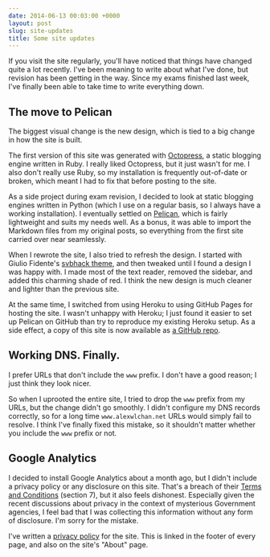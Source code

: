 ```yaml
---
date: 2014-06-13 00:03:00 +0000
layout: post
slug: site-updates
title: Some site updates
---
```


If you visit the site regularly, you'll have noticed that things have changed quite a lot recently.
I've been meaning to write about what I've done, but revision has been getting in the way.
Since my exams finished last week, I've finally been able to take time to write everything down.

<!-- summary -->

## The move to Pelican

The biggest visual change is the new design, which is tied to a big change in how the site is built.

The first version of this site was generated with [Octopress][oc], a static blogging engine written in Ruby.
I really liked Octopress, but it just wasn't for me.
I also don't really use Ruby, so my installation is frequently out-of-date or broken, which meant I had to fix that before posting to the site.

As a side project during exam revision, I decided to look at static blogging engines written in Python (which I use on a regular basis, so I always have a working installation).
I eventually settled on [Pelican][pel], which is fairly lightweight and suits my needs well.
As a bonus, it was able to import the Markdown files from my original posts, so everything from the first site carried over near seamlessly.

When I rewrote the site, I also tried to refresh the design.
I started with Giulio Fidente's [svbhack theme][svb], and then tweaked until I found a design I was happy with.
I made most of the text reader, removed the sidebar, and added this charming shade of red.
I think the new design is much cleaner and lighter than the previous site.

At the same time, I switched from using Heroku to using GitHub Pages for hosting the site.
I wasn't unhappy with Heroku; I just found it easier to set up Pelican on GitHub than try to reproduce my existing Heroku setup.
As a side effect, a copy of this site is now available as [a GitHub repo][awlc].

## Working DNS. Finally.

I prefer URLs that don't include the `www` prefix.
I don't have a good reason; I just think they look nicer.

So when I uprooted the entire site, I tried to drop the `www` prefix from my URLs, but the change didn't go smoothly.
I didn't configure my DNS records correctly, so for a long time `www.alexwlchan.net` URLs would simply fail to resolve.
I think I've finally fixed this mistake, so it shouldn't matter whether you include the `www` prefix or not.

## Google Analytics

I decided to install Google Analytics about a month ago, but I didn't include a privacy policy or any disclosure on this site.
That's a breach of their [Terms and Conditions][t&c] (section&nbsp;7), but it also feels dishonest.
Especially given the recent discussions about privacy in the context of mysterious Government agencies, I feel bad that I was collecting this information without any form of disclosure.
I'm sorry for the mistake.

I've written a [privacy policy][pp] for the site.
This is linked in the footer of every page, and also on the site's "About" page.

[oc]: http://octopress.org
[pel]: http://pelican.readthedocs.org/en/3.3.0/
[awlc]: https://github.com/alexwlchan/staticsite
[t&c]: http://www.google.co.uk/analytics/terms/us.html
[pp]: http://alexwlchan.net/privacy/
[svb]: https://github.com/giulivo/pelican-svbhack
